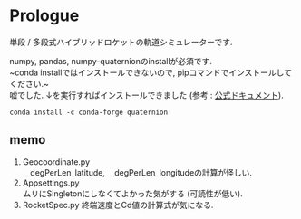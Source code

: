 # Prologue

単段 / 多段式ハイブリッドロケットの軌道シミュレーターです.

numpy, pandas, numpy-quaternionのinstallが必須です.  
~conda installではインストールできないので, pipコマンドでインストールしてください.~  
嘘でした. ↓を実行すればインストールできました (参考 : [公式ドキュメント](https://quaternion.readthedocs.io/en/latest/)).
```
conda install -c conda-forge quaternion
```

## memo

1. Geocoordinate.py  
    __degPerLen_latitude, __degPerLen_longitudeの計算が怪しい.
2. Appsettings.py  
    ムリにSingletonにしなくてよかった気がする (可読性が低い). 
3. RocketSpec.py
    終端速度とCd値の計算式が気になる.